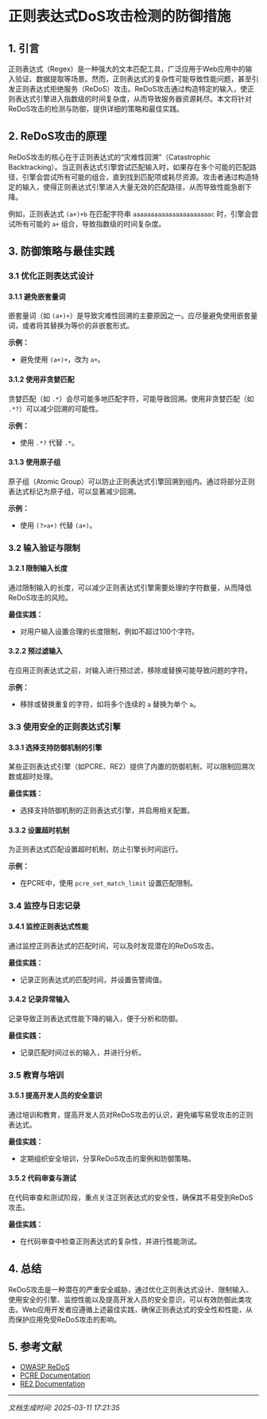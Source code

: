 # 正则表达式DoS攻击检测的防御措施

## 1. 引言

正则表达式（Regex）是一种强大的文本匹配工具，广泛应用于Web应用中的输入验证、数据提取等场景。然而，正则表达式的复杂性可能导致性能问题，甚至引发正则表达式拒绝服务（ReDoS）攻击。ReDoS攻击通过构造特定的输入，使正则表达式引擎进入指数级的时间复杂度，从而导致服务器资源耗尽。本文将针对ReDoS攻击的检测与防御，提供详细的策略和最佳实践。

## 2. ReDoS攻击的原理

ReDoS攻击的核心在于正则表达式的“灾难性回溯”（Catastrophic Backtracking）。当正则表达式引擎尝试匹配输入时，如果存在多个可能的匹配路径，引擎会尝试所有可能的组合，直到找到匹配项或耗尽资源。攻击者通过构造特定的输入，使得正则表达式引擎进入大量无效的匹配路径，从而导致性能急剧下降。

例如，正则表达式 `(a+)+b` 在匹配字符串 `aaaaaaaaaaaaaaaaaaaaaac` 时，引擎会尝试所有可能的 `a+` 组合，导致指数级的时间复杂度。

## 3. 防御策略与最佳实践

### 3.1 优化正则表达式设计

#### 3.1.1 避免嵌套量词
嵌套量词（如 `(a+)+`）是导致灾难性回溯的主要原因之一。应尽量避免使用嵌套量词，或者将其替换为等价的非嵌套形式。

**示例：**
- 避免使用 `(a+)+`，改为 `a+`。

#### 3.1.2 使用非贪婪匹配
贪婪匹配（如 `.*`）会尽可能多地匹配字符，可能导致回溯。使用非贪婪匹配（如 `.*?`）可以减少回溯的可能性。

**示例：**
- 使用 `.*?` 代替 `.*`。

#### 3.1.3 使用原子组
原子组（Atomic Group）可以防止正则表达式引擎回溯到组内。通过将部分正则表达式标记为原子组，可以显著减少回溯。

**示例：**
- 使用 `(?>a+)` 代替 `(a+)`。

### 3.2 输入验证与限制

#### 3.2.1 限制输入长度
通过限制输入的长度，可以减少正则表达式引擎需要处理的字符数量，从而降低ReDoS攻击的风险。

**最佳实践：**
- 对用户输入设置合理的长度限制，例如不超过100个字符。

#### 3.2.2 预过滤输入
在应用正则表达式之前，对输入进行预过滤，移除或替换可能导致问题的字符。

**示例：**
- 移除或替换重复的字符，如将多个连续的 `a` 替换为单个 `a`。

### 3.3 使用安全的正则表达式引擎

#### 3.3.1 选择支持防御机制的引擎
某些正则表达式引擎（如PCRE、RE2）提供了内置的防御机制，可以限制回溯次数或超时处理。

**最佳实践：**
- 选择支持防御机制的正则表达式引擎，并启用相关配置。

#### 3.3.2 设置超时机制
为正则表达式匹配设置超时机制，防止引擎长时间运行。

**示例：**
- 在PCRE中，使用 `pcre_set_match_limit` 设置匹配限制。

### 3.4 监控与日志记录

#### 3.4.1 监控正则表达式性能
通过监控正则表达式的匹配时间，可以及时发现潜在的ReDoS攻击。

**最佳实践：**
- 记录正则表达式的匹配时间，并设置告警阈值。

#### 3.4.2 记录异常输入
记录导致正则表达式性能下降的输入，便于分析和防御。

**最佳实践：**
- 记录匹配时间过长的输入，并进行分析。

### 3.5 教育与培训

#### 3.5.1 提高开发人员的安全意识
通过培训和教育，提高开发人员对ReDoS攻击的认识，避免编写易受攻击的正则表达式。

**最佳实践：**
- 定期组织安全培训，分享ReDoS攻击的案例和防御策略。

#### 3.5.2 代码审查与测试
在代码审查和测试阶段，重点关注正则表达式的安全性，确保其不易受到ReDoS攻击。

**最佳实践：**
- 在代码审查中检查正则表达式的复杂性，并进行性能测试。

## 4. 总结

ReDoS攻击是一种潜在的严重安全威胁，通过优化正则表达式设计、限制输入、使用安全的引擎、监控性能以及提高开发人员的安全意识，可以有效防御此类攻击。Web应用开发者应遵循上述最佳实践，确保正则表达式的安全性和性能，从而保护应用免受ReDoS攻击的影响。

## 5. 参考文献

- [OWASP ReDoS](https://owasp.org/www-community/attacks/Regular_expression_Denial_of_Service_-_ReDoS)
- [PCRE Documentation](https://www.pcre.org/)
- [RE2 Documentation](https://github.com/google/re2)

---

*文档生成时间: 2025-03-11 17:21:35*
